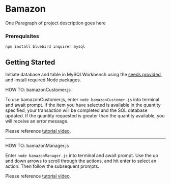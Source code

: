 # Bamazon

One Paragraph of project description goes here

### Prerequisites

```
npm install bluebird inquirer mysql
```

## Getting Started

Initiate database and table in MySQLWorkbench using the [seeds provided](https://github.com/lchandler17/bamazon/blob/master/bamazon.sql), and install required Node packages.

HOW TO: bamazonCustomer.js

To use bamazonCustomer.js, enter ```node bamazonCustomer.js``` into terminal and await prompt. If the item you have selected is available in the quantity specified, your transaction will be completed and the SQL database updated. If the quantity requested is greater than the quantity available, you will receive an error message.

Please reference [tutorial video](https://github.com/lchandler17/bamazon/blob/master/bamazonCustomer-tutorial720.mov).

---

HOW TO: bamazonManager.js

Enter ```node bamazonManager.js``` into terminal and await prompt. Use the up and down arrows to scroll through the actions, and hit enter to select an action.  Then follow the subsequent prompts.  

Please reference [tutorial video](https://github.com/lchandler17/bamazon/blob/master/bamazonManager-tutorial720.mov).